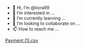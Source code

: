 - 👋 Hi, I’m @liora99
- 👀 I’m interested in ...
- 🌱 I’m currently learning ...
- 💞️ I’m looking to collaborate on ...
- 📫 How to reach me ...

<!---
liora99/liora99 is a ✨ special ✨ repository because its `README.md` (this file) appears on your GitHub profile.
You can click the Preview link to take a look at your changes.
--->
[Payment (1).csv](https://github.com/liora99/liora99/files/8619735/Payment.1.csv)
